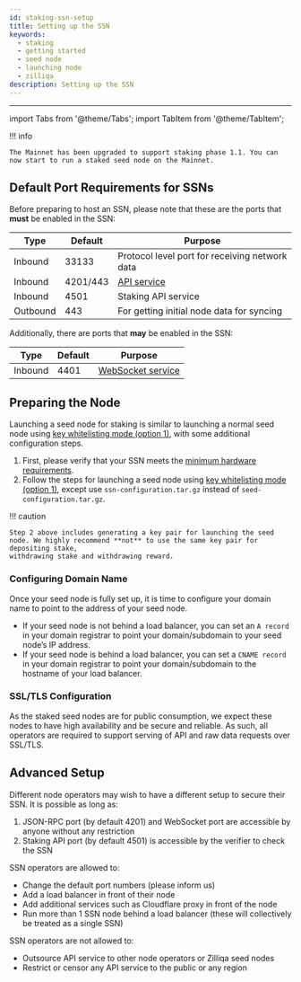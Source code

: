 ```yaml
---
id: staking-ssn-setup
title: Setting up the SSN
keywords:
  - staking
  - getting started
  - seed node
  - launching node
  - zilliqa
description: Setting up the SSN
---
```


---

import Tabs from '@theme/Tabs'; import TabItem from '@theme/TabItem';

!!! info

    The Mainnet has been upgraded to support staking phase 1.1. You can now start to run a staked seed node on the Mainnet.

## Default Port Requirements for SSNs

Before preparing to host an SSN, please note that these are the ports that
**must** be enabled in the SSN:

| Type     | Default  | Purpose                                                                   |
| -------- | -------- | ------------------------------------------------------------------------- |
| Inbound  | 33133    | Protocol level port for receiving network data                            |
| Inbound  | 4201/443 | [API service](https://dev.zilliqa.com/api/introduction/api-introduction/) |
| Inbound  | 4501     | Staking API service                                                       |
| Outbound | 443      | For getting initial node data for syncing                                 |

Additionally, there are ports that **may** be enabled in the SSN:

| Type    | Default | Purpose                                                                             |
| ------- | ------- | ----------------------------------------------------------------------------------- |
| Inbound | 4401    | [WebSocket service](../../../developers/developer-toolings/dev-tools-websockets.md) |

## Preparing the Node

Launching a seed node for staking is similar to launching a normal seed node
using
[key whitelisting mode (option 1)](../../../exchanges/exchange-integration/getting-started/exchange-key-whitelisting-1.md),
with some additional configuration steps.

1. First, please verify that your SSN meets the
   [minimum hardware requirements](../../../exchanges/exchange-integration/getting-started/exchange-introduction.md#minimum-hardware-requirements).
1. Follow the steps for launching a seed node using
   [key whitelisting mode (option 1)](../../../exchanges/exchange-integration/getting-started/exchange-key-whitelisting-1.md),
   except use `ssn-configuration.tar.gz` instead of `seed-configuration.tar.gz`.

!!! caution

    Step 2 above includes generating a key pair for launching the seed
    node. We highly recommend **not** to use the same key pair for depositing stake,
    withdrawing stake and withdrawing reward.

### Configuring Domain Name

Once your seed node is fully set up, it is time to configure your domain name to
point to the address of your seed node.

- If your seed node is not behind a load balancer, you can set an `A record`
  in your domain registrar to point your domain/subdomain to your seed node’s
  IP address.
- If your seed node is behind a load balancer, you can set a `CNAME record` in
  your domain registrar to point your domain/subdomain to the hostname of your
  load balancer.

### SSL/TLS Configuration

As the staked seed nodes are for public consumption, we expect these nodes to
have high availability and be secure and reliable. As such, all operators are
required to support serving of API and raw data requests over SSL/TLS.

## Advanced Setup

Different node operators may wish to have a different setup to secure their SSN.
It is possible as long as:

1. JSON-RPC port (by default 4201) and WebSocket port are accessible by anyone
   without any restriction
1. Staking API port (by default 4501) is accessible by the verifier to check the
   SSN

SSN operators are allowed to:

- Change the default port numbers (please inform us)
- Add a load balancer in front of their node
- Add additional services such as Cloudflare proxy in front of the node
- Run more than 1 SSN node behind a load balancer (these will collectively be
  treated as a single SSN)

SSN operators are not allowed to:

- Outsource API service to other node operators or Zilliqa seed nodes
- Restrict or censor any API service to the public or any region
